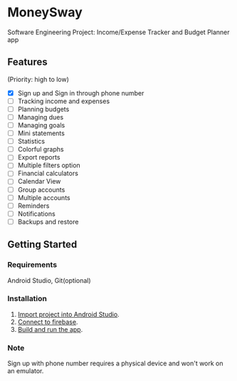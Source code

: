 # MoneySway
Software Engineering Project: Income/Expense Tracker and Budget Planner app

## Features
(Priority: high to low)

- [x] Sign up and Sign in through phone number  
- [ ] Tracking income and expenses  
- [ ] Planning budgets  
- [ ] Managing dues  
- [ ] Managing goals  
- [ ] Mini statements  
- [ ] Statistics  
- [ ] Colorful graphs  
- [ ] Export reports  
- [ ] Multiple filters option  
- [ ] Financial calculators  
- [ ] Calendar View  
- [ ] Group accounts  
- [ ] Multiple accounts  
- [ ] Reminders  
- [ ] Notifications  
- [ ] Backups and restore   

## Getting Started

### Requirements
Android Studio, Git(optional)

### Installation
1. [Import project into Android Studio](https://developer.android.com/studio/projects/create-project#ImportAProject).
2. [Connect to firebase](https://firebase.google.com/docs/android/setup).
3. [Build and run the app](https://developer.android.com/studio/run).

### Note 
Sign up with phone number requires a physical device and won't work on an emulator.
